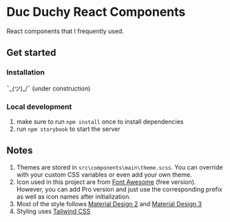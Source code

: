 # Duc Duchy React Components

React components that I frequently used.

## Get started

### Installation

¯\_(ツ)\_/¯ (under construction)

### Local development

1. make sure to run `npm install` once to install dependencies
2. run `npm storybook` to start the server

## Notes

1. Themes are stored in `src\components\main\theme.scss`. You can override with your custom CSS variables or even add your own theme.
2. Icon used in this project are from [Font Awesome](https://fontawesome.com/) (free version). However, you can add Pro version and just use the corresponding prefix as well as icon names after initialization.
3. Most of the style follows [Material Design 2](https://material.io/) and [Material Design 3](https://m3.material.io/)
4. Styling uses [Tailwind CSS](https://tailwindcss.com/)
